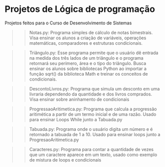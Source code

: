 # Projetos de Lógica de programação
Projetos feitos para o Curso de Desenvolvimento de Sistemas

>>Notas.py: Programa simples de cálculo de notas bimestrais. Visa ensinar os alunos a criação de variáveis, operações matemáticas, comparadores e estruturas condicionais.

>>Triângulo.py: Esse programa permite que o usuário dê entrada na medida dos três lados de um triângulo e o programa retornará seu perímero, área e o tipo do triângulo. Busca ensinar os alunos sobre bibliotecas Python ao importar a função sqrt() da biblioteca Math e treinar os conceitos de condicionais.

>>DescontoLivros.py: Programa que simula um desconto em uma livraria dependendo da quantidade e dos livros comprados. Visa ensinar sobre aninhamento de condicionais

>>ProgressaoAritimetica.py: Programa que calcula a progressão aritimética a partir de um termo inicial e de uma razão. Usado para ensinar Loops While junto a Tabuada.py

>>Tabuada.py: Programa onde o usuário digita um número e é retornado a tabuada de 1 a 10. Usado para ensinar loops junto a ProgresaoAritimetica.py

>>Caracteres.py: Programa para contar a quantidade de vezes que um caractere aparece em um texto, usado como exemplo de mistura de loops e condicionais
